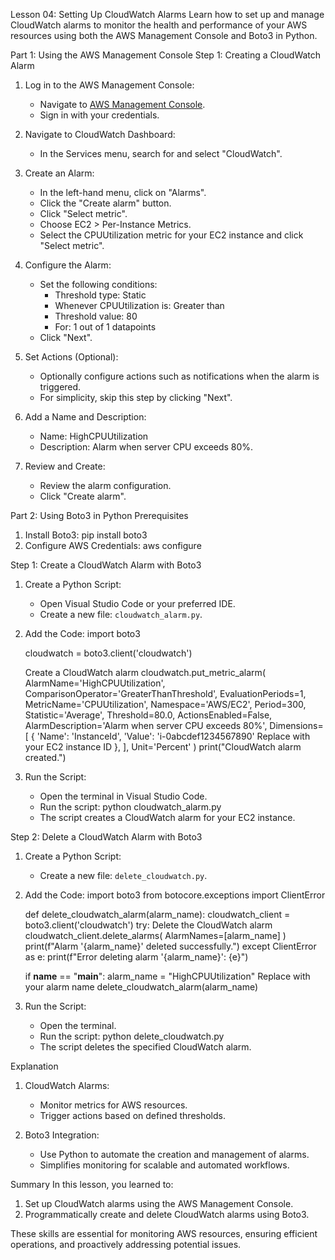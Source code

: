Lesson 04: Setting Up CloudWatch Alarms
Learn how to set up and manage CloudWatch alarms to monitor the health and performance of your AWS resources using both the AWS Management Console and Boto3 in Python.

Part 1: Using the AWS Management Console
Step 1: Creating a CloudWatch Alarm
1. Log in to the AWS Management Console:
   - Navigate to [AWS Management Console](https://aws.amazon.com/console/).
   - Sign in with your credentials.

2. Navigate to CloudWatch Dashboard:
   - In the Services menu, search for and select "CloudWatch".

3. Create an Alarm:
   - In the left-hand menu, click on "Alarms".
   - Click the "Create alarm" button.
   - Click "Select metric".
   - Choose EC2 > Per-Instance Metrics.
   - Select the CPUUtilization metric for your EC2 instance and click "Select metric".

4. Configure the Alarm:
   - Set the following conditions:
     - Threshold type: Static
     - Whenever CPUUtilization is: Greater than
     - Threshold value: 80
     - For: 1 out of 1 datapoints
   - Click "Next".

5. Set Actions (Optional):
   - Optionally configure actions such as notifications when the alarm is triggered.
   - For simplicity, skip this step by clicking "Next".

6. Add a Name and Description:
   - Name: HighCPUUtilization
   - Description: Alarm when server CPU exceeds 80%.

7. Review and Create:
   - Review the alarm configuration.
   - Click "Create alarm".

Part 2: Using Boto3 in Python
Prerequisites

1. Install Boto3: pip install boto3
2. Configure AWS Credentials: aws configure

Step 1: Create a CloudWatch Alarm with Boto3
1. Create a Python Script:
   - Open Visual Studio Code or your preferred IDE.
   - Create a new file: `cloudwatch_alarm.py`.

2. Add the Code:
import boto3

   cloudwatch = boto3.client('cloudwatch')

   Create a CloudWatch alarm
   cloudwatch.put_metric_alarm(
       AlarmName='HighCPUUtilization',
       ComparisonOperator='GreaterThanThreshold',
       EvaluationPeriods=1,
       MetricName='CPUUtilization',
       Namespace='AWS/EC2',
       Period=300,
       Statistic='Average',
       Threshold=80.0,
       ActionsEnabled=False,
       AlarmDescription='Alarm when server CPU exceeds 80%',
       Dimensions=[
           {
               'Name': 'InstanceId',
               'Value': 'i-0abcdef1234567890'  Replace with your EC2 instance ID
           },
       ],
       Unit='Percent'
   )
   print("CloudWatch alarm created.")
3. Run the Script:
   - Open the terminal in Visual Studio Code.
   - Run the script:
python cloudwatch_alarm.py
   - The script creates a CloudWatch alarm for your EC2 instance.

Step 2: Delete a CloudWatch Alarm with Boto3

1. Create a Python Script:
   - Create a new file: `delete_cloudwatch.py`.

2. Add the Code:
import boto3
   from botocore.exceptions import ClientError

   def delete_cloudwatch_alarm(alarm_name):
       cloudwatch_client = boto3.client('cloudwatch')
       try:
           Delete the CloudWatch alarm
           cloudwatch_client.delete_alarms(
               AlarmNames=[alarm_name]
           )
           print(f"Alarm '{alarm_name}' deleted successfully.")
       except ClientError as e:
           print(f"Error deleting alarm '{alarm_name}': {e}")

   if __name__ == "__main__":
       alarm_name = "HighCPUUtilization"  Replace with your alarm name
       delete_cloudwatch_alarm(alarm_name)

3. Run the Script:
   - Open the terminal.
   - Run the script:
python delete_cloudwatch.py
   - The script deletes the specified CloudWatch alarm.

Explanation
1. CloudWatch Alarms:
   - Monitor metrics for AWS resources.
   - Trigger actions based on defined thresholds.

2. Boto3 Integration:
   - Use Python to automate the creation and management of alarms.
   - Simplifies monitoring for scalable and automated workflows.

Summary
In this lesson, you learned to:
1. Set up CloudWatch alarms using the AWS Management Console.
2. Programmatically create and delete CloudWatch alarms using Boto3.

These skills are essential for monitoring AWS resources, ensuring efficient operations, and proactively addressing potential issues.
